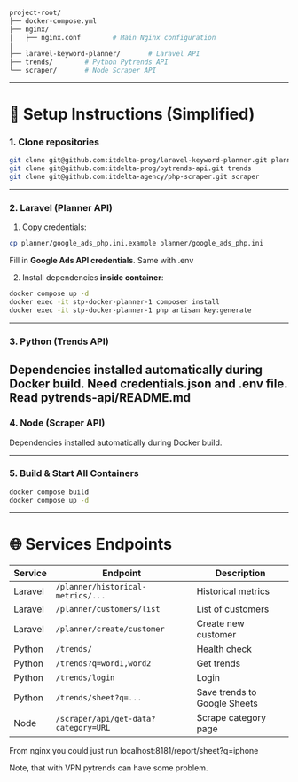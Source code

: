 ```bash
project-root/
├── docker-compose.yml
├── nginx/
│   ├── nginx.conf        # Main Nginx configuration
│
├── laravel-keyword-planner/       # Laravel API
├── trends/        # Python Pytrends API
└── scraper/       # Node Scraper API
```

---

# 🚀 Setup Instructions (Simplified)

### 1. Clone repositories

```bash
git clone git@github.com:itdelta-prog/laravel-keyword-planner.git planner
git clone git@github.com:itdelta-prog/pytrends-api.git trends
git clone git@github.com:itdelta-agency/php-scraper.git scraper
```

---

### 2. Laravel (Planner API)

1. Copy credentials:

```bash
cp planner/google_ads_php.ini.example planner/google_ads_php.ini
```

Fill in **Google Ads API credentials**. Same with .env

2. Install dependencies **inside container**:

```bash
docker compose up -d
docker exec -it stp-docker-planner-1 composer install
docker exec -it stp-docker-planner-1 php artisan key:generate
```

---

### 3. Python (Trends API)

Dependencies installed automatically during Docker build. Need credentials.json and .env file. Read pytrends-api/README.md
---

### 4. Node (Scraper API)

Dependencies installed automatically during Docker build.

---

### 5. Build & Start All Containers

```bash
docker compose build
docker compose up -d
```

---

# 🌐 Services Endpoints

| Service | Endpoint                             | Description                  |
| ------- | ------------------------------------ | ---------------------------- |
| Laravel | `/planner/historical-metrics/...`    | Historical metrics           |
| Laravel | `/planner/customers/list`            | List of customers            |
| Laravel | `/planner/create/customer`           | Create new customer          |
| Python  | `/trends/`                           | Health check                 |
| Python  | `/trends?q=word1,word2`              | Get trends                   |
| Python  | `/trends/login`                      | Login                        |
| Python  | `/trends/sheet?q=...`                | Save trends to Google Sheets |
| Node    | `/scraper/api/get-data?category=URL` | Scrape category page         |



From nginx you could just run localhost:8181/report/sheet?q=iphone

Note, that with VPN pytrends can have some problem. 